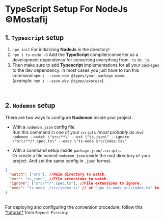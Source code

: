 # TypeScript Setup For NodeJs &copy;Mostafij

## 1. **`Typescript`** setup

1. `npm init` For initializing **NodeJs** in the directory!
2. `npm i ts-node -D` Add the **TypeScript** compiler/converter as a development dependency for converting everything from `.ts` to `.js`.
3. Then make sure to add **Typescript** implementations for all your `packages` to the dev dependency. In most cases you just have to run this command `npm i --save-dev @types/your_package_name`. </br>
(*example: `npm i --save-dev @types/express`*).
</br>

## 2. **`Nodemon`** setup

There are two ways to configure **Nodemon** inside your project.

- With a `nodemon.json` config file.</br>
Run this command in one of your `scripts` *(most probably as `dev`)*</br>
`nodemon --watch \"src/**\" --ext \"ts,json\" --ignore \"src/**/*.spec.ts\" --exec \"ts-node src/index.ts\"`

- With a command setup inside `package.json/.scripts`.</br>
Or create a file named `nodemon.json` inside the root directory of your project. And set the same config in `.json` format.

```json
{
  "watch": ["src"], //Main directory to watch.
  "ext": "ts,json", //File extensions to watch.
  "ignore": ["src/**/*.spec.ts"], //File extensions to ignore.
  "exec": "ts-node ./src/index.ts" // or "npx ts-node src/index.ts" to execute the convertion.
}
```

</br>For deploying and configuring the conversion procedure, follow this [\*tutorial\*](https://youtu.be/H91aqUHn8sE) from `Beyond Fireship`.
